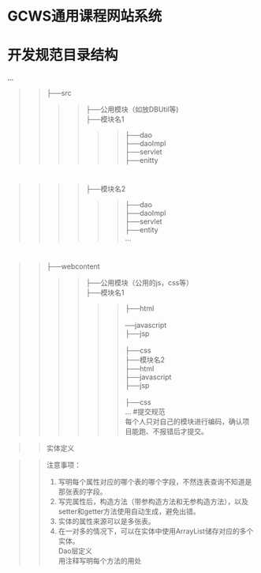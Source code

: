 GCWS通用课程网站系统
===================
开发规范目录结构
===============
...
>>├──src<br>
>>>>├──公用模块（如放DBUtil等)<br>
>>>>├──模块名1<br>
>>>>>>├──dao<br>
>>>>>>├──daoImpl<br>
>>>>>>├──servlet<br>
>>>>>>├──enitty<br>
#
>>>>├──模块名2<br>
>>>>>>├──dao<br>
>>>>>>├──daoImpl<br>
>>>>>>├──servlet<br>
>>>>>>├──entity<br>
...
#
>>├──webcontent<br>
>>>>├──公用模块（公用的js，css等）<br>
>>>>├──模块名1<br>
>>>>>>├──html<br><br>
>>>>>>──javascript<br>
>>>>>>├──jsp<br><br>
>>>>>>├──css<br>
>>>>├──模块名2<br>
>>>>>>├──html<br>
>>>>>>├──javascript<br>
>>>>>>├──jsp<br><br>
>>>>>>├──css<br>
...
#提交规范<br>
>>每个人只对自己的模块进行编码，确认项目能跑、不报错后才提交。<br>

>>实体定义	<br>
 
>>注意事项：<br>
>>1.	写明每个属性对应的哪个表的哪个字段，不然连表查询不知道是那张表的字段。<br>
>>2.	写完属性后，构造方法（带参构造方法和无参构造方法），以及setter和getter方法使用自动生成，避免出错。<br>
>>3.	实体的属性来源可以是多张表。<br>
>>4.	在一对多的情况下，可以在实体中使用ArrayList储存对应的多个实体。<br>
>>Dao层定义<br>
>>用注释写明每个方法的用处<br>
